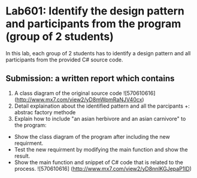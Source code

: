 # Lab601: Identify the design pattern and participants from the program (group of 2 students)

In this lab, each group of 2 students has to identify a design pattern and all participants 
from the provided C# source code. 

## Submission: a written report which contains

1. A class diagram of the original source code
 ![570610616] (http://www.mx7.com/view2/yD8mWpmRaNJV40cx)
2. Detail explaination about the identified pattern and all the parcipants
 +: abstrac factory methode 
3. Explain how to include "an asian herbivore and an asian carnivore" to the program: 
  - Show the class diagram of the program after including the new requirment.
  - Test the new requirment by modifying the main function and show the result.
  - Show the main function and snippet of C# code that is related to the process.
  ![570610616] (http://www.mx7.com/view2/yD8nnlKGJepaP1lD)


